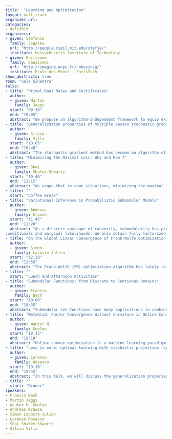 ```yaml
---
title:  "Learning and Optimization"
layout: multitrack
organizer_url: 
categories:
- dali2016
organizers:
- given: Stefanie
  family: Jegelka
  url: "http://people.csail.mit.edu/stefje/"
  institute: Massachusetts Institute of Technology
- given: Guillaume
  family: Obozinski
  url: "http://imagine.enpc.fr/~obozinsg/"
  institute: Ecole des Ponts - ParisTech
show_abstracts: true
room: "Sala Ginestra"
talks:
- title: "Primal-Dual Rates and Certificates"
  author: 
  - given: Martin 
    family: Jaggi
  start: "09:30"
  end: "10:05"
  abstract: "We propose an algorithm-independent framework to equip existing optimization methods with primal-dual certificates. Such certificates and corresponding rate of convergence guarantees are important for practitioners to diagnose progress, in particular in machine learning applications. We obtain new primal-dual convergence rates e.g. for the Lasso as well as many L1, Elastic-Net and group-lasso-regularized problems. The theory applies to any norm-regularized generalized linear model. Our approach provides efficiently computable duality gaps which are globally defined, without modifying the original problems in the region of interest."
- title: "Generalization properties of multiple passes stochastic gradient method"
  author: 
  - given: Silvia 
    family: Villa
  start: "10:05"
  end: "10:40"
  abstract: "The stochastic gradient method has become an algorithm of choice in machine learning, because of  its simplicity and small computational cost, especially when dealing with big data sets. Despite   its widespread use, the  generalization properties of the variants of stochastic gradient method used in practice are relatively little understood.  Most previous works consider generalization properties of SGM with only one pass over the data, while in practice  multiple passes are usually considered. The effect of multiple passes has  been studied extensively for the optimization  of an empirical objective, but the role for generalization is less clear. In this talk, we start filling this gap studying the generalization properties of multiple passes stochastic gradient method for least square regression in an abstract non parametric setting. We show that,  if all other parameters are fixed a priori, the number of passes over the data indeed acts as a regularization parameter. The obtained bounds are sharp  and matches those obtained with other regularized techniques such as ridge regression."
- title: "Minimizing the Maximal Loss: Why and How ?"
  author: 
  - given: Shai 
    family: Shalev-Shwartz
  start: "10:40"
  end: "11:15"
  abstract: "We argue that in some situations, minimizing the maximal loss over the training set is essential for achieving good performance on unseen examples. We present a stochastic algorithm for solving the resulted optimization problem."
- title: ""
  start: "Coffee Break"
- title: "Variational Inference in Probabilistic Submodular Models"
  author: 
  - given: Andreas 
    family: Krause
  start: "11:45"
  end: "12:20"
  abstract: "As a discrete analogue of convexity, submodularity has profound implications for optimization. In recent years, submodular optimization has found many new applications, such as in machine learning and related fields. In this talk, I will present our recent work on quantifying uncertainty in submodular optimization. In particular, we carry out the first systematic investigation of inference and learning in probabilistic submodular models (PSMs). These are probabilistic models defined through submodular functions -- log-sub/supermodular distributions -- generalizing regular binary Markov Random Fields and Determinantal Point Processes. They express natural notions such as attractiveness and repulsion and allow to capture long-range, high-order dependencies among the variables.  I will present our recently discovered variational approach towards inference in general PSMs based on sub- and supergradients. We obtain both lower and upper bounds on the log-partition function, which enables computing probability intervals for marginals,
conditionals and marginal likelihoods. We also obtain fully factorized approximate posteriors, at essentially the same computational cost as ordinary submodular optimization. Our framework results in convex problems for optimizing over differentials of submodular functions, which we show how to optimally solve. Our approximation is exact at the mode (for log-supermodular distributions), and we provide bounds on the approximation quality of the log-partition function with respect to the curvature of the function. We further establish natural relations between our variational approach and the classical mean-field method from statistical physics. Exploiting additive structure in the objective leads to highly scalable, parallelizable message passing algorithms. We empirically demonstrate the accuracy of our inference scheme on several PSMs arising in computer vision and network analysis."
- title: "On the Global Linear Convergence of Frank-Wolfe Optimization Variants"
  author: 
  - given: Simon 
    family: Lacoste-Julien
  start: "12:20"
  end: "12:55"
  abstract: "The Frank-Wolfe (FW) optimization algorithm has lately re-gained popularity thanks in particular to its ability to nicely handle the structured constraints appearing in machine learning applications. However, its convergence rate is known to be slow (sublinear) when the solution lies at the boundary. In this talk, I will present some less well-known variants of the FW algorithm for which we proved their global linear convergence rate recently for the first time, highlighting at the same time an interesting geometric notion of 'condition number' for the constraint set appearing in the constant."
- title: ""
  start: "Lunch and Afternoon Activities"
- title: "Submodular Functions: from Discrete to Continous Domains"
  author: 
  - given: Francis 
    family: Bach
  start: "18:00"
  end: "18:35"
  abstract: "Submodular set-functions have many applications in combinatorial optimization, as they can be minimized and approximately maximized in polynomial time. A key element in many of the algorithms and analyses is the possibility of extending the submodular set-function to a convex function, which opens up tools from convex optimization. Submodularity goes beyond set-functions and has naturally been considered for problems with multiple labels or for functions defined on continuous domains, where it corresponds essentially to cross second-derivatives being nonpositive. In this paper, we show that most results relating submodularity and convexity for set-functions can be extended to all submodular functions. In particular, (a) we naturally define a continuous extension in a set of probability measures, (b) show that the extension is convex if and only if the original function is submodular, (c) prove that the problem of minimizing a submodular function is equivalent to a typically non-smooth convex optimization problem, and (d) propose another convex optimization problem with better computational properties (e.g., a smooth dual problem). Most of these extensions from the set-function situation are obtained by drawing links with the theory of multi-marginal optimal transport, which provides also a new interpretation of existing results for set-functions. We then provide practical algorithms to minimize generic submodular functions on discrete domains, with associated convergence rates. (available at https://hal.archives-ouvertes.fr/hal-01222319v2/document)"
- title: "MetaGrad: Faster Convergence Without Curvature in Online Convex Optimization"
  author: 
  - given: Wouter M. 
    family: Koolen
  start: "18:35"
  end: "19:10"
  abstract: "Online convex optimization is a machine learning paradigm that is popular in learning from large data sets. We develop a new style of algorithms for online convex optimization that adapt to the complexity of the functions encountered by learning the learning rate. As a result, we get refined guarantees that express that we improve the sqrt(T) worst-case regret bound whenever the sought optimum is stable. It is well-known that reduced regret is possible with functions that exhibit curvature. Yet our stability is a much weaker requirement; it includes many cases without any curvature. For example any single fixed function, or functions generated by stochastic sources that satisfy a natural condition. Our new algorithms enjoy the efficiency of online gradient descent and AdaGrad. We expect the new adaptivity to be especially useful in practice."
- title: "Less is more: optimal learning with stochastic projection regularization"
  author: 
  - given: Lorenzo 
    family: Rosasco
  start: "19:10"
  end: "19:45"
  abstract: "In this talk, we will discuss the generalization properies of commonly used techniques to scale up kernel methods and Gaussian processes. In particular, we will focus on data dependent and independent sub-sampling methods, namely Nystrom and random features, and study their generalization properties within a statistical learning theory framework. On the one hand we show that these methods can achieve optimal learning errors while being computational efficient. On the other hand, we show that subsampling can be seen as a form of stochastic projection regularization, rather than only a way to speed up computations."
- title: ""
  start: "Dinner"
speakers:
- Francis Bach
- Martin Jaggi
- Wouter M. Koolen
- Andreas Krause
- Simon Lacoste-Julien
- Lorenzo Rosasco
- Shai Shalev-Shwartz
- Silvia Villa
---
```

